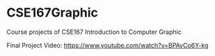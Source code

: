 # CSE167Graphic
Course projects of CSE167 Introduction to Computer Graphic

Final Project Video: https://www.youtube.com/watch?v=BPAvCo6Y-kg

